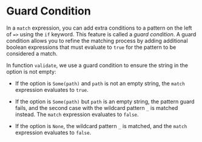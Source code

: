 # Guard Condition

In a `match` expression, you can add extra conditions to a pattern on the left of `=>` using the `if` keyword. This feature is called a *guard condition*. A guard condition allows you to refine the matching process by adding additional boolean expressions that must evaluate to `true` for the pattern to be considered a match.

In function `validate`, we use a guard condition to ensure the string in the option is not empty:

- If the option is `Some(path)` and `path` is not an empty string, the `match` expression evaluates to `true`.

- If the option is `Some(path)` but `path` is an empty string, the pattern guard fails, and the second case with the wildcard pattern `_` is matched instead. The `match` expression evaluates to `false`.

- If the option is `None`, the wildcard pattern `_` is matched, and the `match` expression evaluates to `false`.


